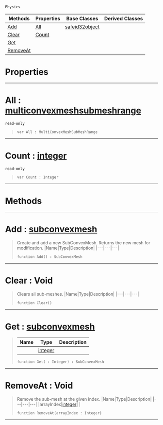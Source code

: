  `Physics`

|Methods|Properties|Base Classes|Derived Classes|
|---|---|---|---|
|[ Add](https://plasmaengine.github.io/PlasmaDocs/Plasma1/C++/code_reference/class_reference/multiconvexmeshsubmeshdata.markdown#add-plasma-engine-document)|[ All](https://plasmaengine.github.io/PlasmaDocs/Plasma1/C++/code_reference/class_reference/multiconvexmeshsubmeshdata.markdown#all-plasma-engine-document)|[safeid32object](https://plasmaengine.github.io/PlasmaDocs/Plasma1/C++/code_reference/class_reference/safeid32object.markdown)| |
|[ Clear](https://plasmaengine.github.io/PlasmaDocs/Plasma1/C++/code_reference/class_reference/multiconvexmeshsubmeshdata.markdown#clear-void)|[ Count](https://plasmaengine.github.io/PlasmaDocs/Plasma1/C++/code_reference/class_reference/multiconvexmeshsubmeshdata.markdown#count-plasma-engine-docume)| | |
|[ Get](https://plasmaengine.github.io/PlasmaDocs/Plasma1/C++/code_reference/class_reference/multiconvexmeshsubmeshdata.markdown#get-plasma-engine-document)| | | |
|[ RemoveAt](https://plasmaengine.github.io/PlasmaDocs/Plasma1/C++/code_reference/class_reference/multiconvexmeshsubmeshdata.markdown#removeat-void)| | | |


 #  Properties


---  
 #  All : [multiconvexmeshsubmeshrange](https://plasmaengine.github.io/PlasmaDocs/Plasma1/C++/code_reference/class_reference/multiconvexmeshsubmeshrange.markdown)

 `read-only`

> 
> ``` lang=cpp, name=Lightning
> var All : MultiConvexMeshSubMeshRange


---  
 #  Count : [integer](https://plasmaengine.github.io/PlasmaDocs/Plasma1/C++/code_reference/lightning_base_types/integer.markdown)

 `read-only`

> 
> ``` lang=cpp, name=Lightning
> var Count : Integer


---  
 #  Methods


---  
 #  Add : [subconvexmesh](https://plasmaengine.github.io/PlasmaDocs/Plasma1/C++/code_reference/class_reference/subconvexmesh.markdown)

> Create and add a new SubConvexMesh. Returns the new mesh for modification.
> |Name|Type|Description|
> |---|---|---|
> ``` lang=cpp, name=Lightning
> function Add() : SubConvexMesh
> ``` 


---  
 #  Clear : Void

> Clears all sub-meshes.
> |Name|Type|Description|
> |---|---|---|
> ``` lang=cpp, name=Lightning
> function Clear()
> ``` 


---  
 #  Get : [subconvexmesh](https://plasmaengine.github.io/PlasmaDocs/Plasma1/C++/code_reference/class_reference/subconvexmesh.markdown)

> 
> |Name|Type|Description|
> |---|---|---|
> ||[integer](https://plasmaengine.github.io/PlasmaDocs/Plasma1/C++/code_reference/lightning_base_types/integer.markdown)| |
> ``` lang=cpp, name=Lightning
> function Get( : Integer) : SubConvexMesh
> ``` 


---  
 #  RemoveAt : Void

> Remove the sub-mesh at the given index.
> |Name|Type|Description|
> |---|---|---|
> |arrayIndex|[integer](https://plasmaengine.github.io/PlasmaDocs/Plasma1/C++/code_reference/lightning_base_types/integer.markdown)| |
> ``` lang=cpp, name=Lightning
> function RemoveAt(arrayIndex : Integer)
> ``` 


---  
 

 